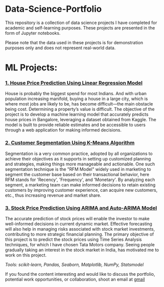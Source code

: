 # Data-Science-Portfolio
This repository is a collection of data science projects I have completed for academic and self-learning purposes. These projects are presented in the form of Jupyter notebooks.

Please note that the data used in these projects is for demonstration purposes only and does not represent real-world data.

# ML Projects:
### [1. House Price Prediction Using Linear Regression Model](https://github.com/avinash3196/Data-Science-Portfolio/tree/main/House%20Price%20Prediction)
House is probably the biggest spend for most Indians. And  with urban population increasing manifold, buying a house  in a large city, which is where most jobs are likely to be, has  become difficult—the main obstacle being cost. Determining a  property’s value is difficult. The objective of the project is to develop a machine learning model that accurately predicts house prices in Bangalore, leveraging a dataset obtained from Kaggle. The model is built to provide reliable estimates and be accessible to users through a web application for making informed decisions.

### [2. Customer Segmentation Using K-Means Algorithm](https://github.com/avinash3196/Data-Science-Portfolio/tree/main/Customer%20Segmentation%20Using%20RFM%20Model)
Segmentation is a very common practice, adopted by all organizations to achieve their objectives as it supports in setting up customized planning and strategies, making things more manageable and actionable. One such segmentation technique is the "RFM Model" widely used in marketing to segment the customer base based on their transactional behavior, here RFM stands for 'Recency', 'Frequency', and 'Monetary'. By analyzing each segment, a marketing team can make informed decisions to retain existing customers by improving customer experience, can acquire new customers, etc., thus increasing revenue and market share.

### [3. Stock Price Prediction Using ARIMA and Auto-ARIMA Model](https://github.com/avinash3196/Data-Science-Portfolio/tree/main/Stock%20Price%20Prediction)
The accurate prediction of stock prices will enable the investor to make well-informed decisions in current dynamic market. Effective forecasting will also help in managing risks associated with stock market investments, contributing to more strategic financial planning. The primary objective of this project is to predict the stock prices using Time Series Analysis techniques,  for which I have chosen Tata Motors company. Seeing people gradually taking an interest in the stock market in India, has motivated me to work on this project.

_Tools: scikit-learn, Pandas, Seaborn, Matplotlib, NumPy, Statsmodel_

If you found the content interesting and would like to discuss the portfolio, potential work opportunities, or collaboration, shoot an email at [gmail](avinashgupta3196@gmail.com)
